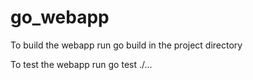 # go_webapp
To build the webapp run go build in the project directory

To test the webapp run go test ./...
